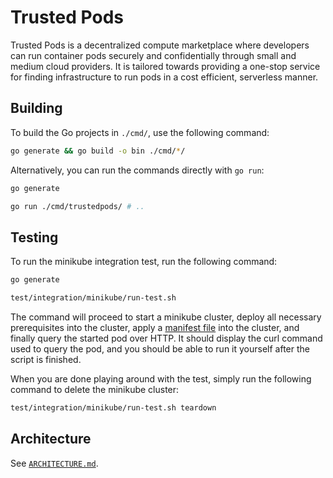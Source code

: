 # Trusted Pods

Trusted Pods is a decentralized compute marketplace where developers can run container pods securely and confidentially through small and medium cloud providers. It is tailored towards providing a one-stop service for finding infrastructure to run pods in a cost efficient, serverless manner.

## Building

To build the Go projects in `./cmd/`, use the following command:

```bash
go generate && go build -o bin ./cmd/*/
```

Alternatively, you can run the commands directly with `go run`:

```bash
go generate

go run ./cmd/trustedpods/ # ..
```

## Testing

To run the minikube integration test, run the following command:

```bash
go generate

test/integration/minikube/run-test.sh
```

The command will proceed to start a minikube cluster, deploy all necessary prerequisites into the cluster, apply a [manifest file](spec/MANIFEST.md) into the cluster, and finally query the started pod over HTTP. It should display the curl command used to query the pod, and you should be able to run it yourself after the script is finished.

When you are done playing around with the test, simply run the following command to delete the minikube cluster:

```bash
test/integration/minikube/run-test.sh teardown
```

## Architecture

See [`ARCHITECTURE.md`](spec/ARCHITECTURE.md).

